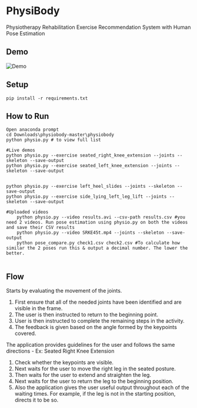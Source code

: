 # PhysiBody
Physiotherapy Rehabilitation Exercise Recommendation System with Human Pose Estimation
## Demo
![Demo](https://github.com/shashperera/PhysioBody/assets/40666122/db3a25ac-6c2f-4e43-a981-471c08a5aef7)

## Setup
```shell script
pip install -r requirements.txt
```

## How to Run
```shell script
Open anaconda prompt
cd Downloads\physiobody-master\physiobody
python physio.py # to view full list

#Live demos
python physio.py --exercise seated_right_knee_extension --joints --skeleton --save-output
python physio.py --exercise seated_left_knee_extension --joints --skeleton --save-output


python physio.py --exercise left_heel_slides --joints --skeleton --save-output
python physio.py --exercise side_lying_left_leg_lift --joints --skeleton --save-output

#Uploaded videos
    python physio.py --video results.avi --csv-path results.csv #you need 2 videos. Run pose estimation using physio.py on both the videos and save their CSV results
    python physio.py --video SRKE45t.mp4 --joints --skeleton --save-output
    python pose_compare.py check1.csv check2.csv #To calculate how similar the 2 poses run this & output a decimal number. The lower the better.


```

## Flow

Starts by evaluating the movement of the joints. 
1.	First ensure that all of the needed joints have been identified and are visible in the frame. 
2.	The user is then instructed to return to the beginning point.
3.	User is then instructed to complete the remaining steps in the activity. 
4.	The feedback is given based on the angle formed by the keypoints covered.

The application provides guidelines for the user and follows the same directions - Ex: Seated Right Knee Extension

1.	Check whether the keypoints are visible.
2.	Next waits for the user to move the right leg in the seated posture. 
3.	Then waits for the user to extend and straighten the leg.
4.	Next waits for the user to return the leg to the beginning position. 
5.	Also the application gives the user useful output throughout each of the waiting times. For example, if the leg is not in the starting position, directs it to be so.



